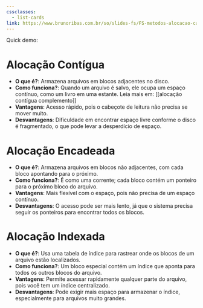 ```yaml
---
cssclasses:
  - list-cards
link: https://www.brunoribas.com.br/so/slides-fs/FS-metodos-alocacao-caciano-eduardo.pdf
---
```

Quick demo:
# Alocação Contígua
- **O que é?**: Armazena arquivos em blocos adjacentes no disco.
- **Como funciona?**: Quando um arquivo é salvo, ele ocupa um espaço contínuo, como um livro em uma estante. Leia mais em: [[alocação contígua complemento]]
- **Vantagens**: Acesso rápido, pois o cabeçote de leitura não precisa se mover muito.
- **Desvantagens**: Dificuldade em encontrar espaço livre conforme o disco é fragmentado, o que pode levar a desperdício de espaço.

# Alocação Encadeada
- **O que é?**: Armazena arquivos em blocos não adjacentes, com cada bloco apontando para o próximo.
- **Como funciona?**: É como uma corrente; cada bloco contém um ponteiro para o próximo bloco do arquivo.
- **Vantagens**: Mais flexível com o espaço, pois não precisa de um espaço contínuo.
- **Desvantagens**: O acesso pode ser mais lento, já que o sistema precisa seguir os ponteiros para encontrar todos os blocos.

# Alocação Indexada
- **O que é?**: Usa uma tabela de índice para rastrear onde os blocos de um arquivo estão localizados.
- **Como funciona?**: Um bloco especial contém um índice que aponta para todos os outros blocos do arquivo.
- **Vantagens**: Permite acessar rapidamente qualquer parte do arquivo, pois você tem um índice centralizado.
- **Desvantagens**: Pode exigir mais espaço para armazenar o índice, especialmente para arquivos muito grandes.
